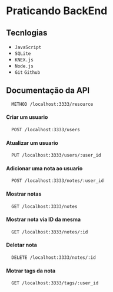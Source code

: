 # Praticando BackEnd

## Tecnlogias

- `JavaScript`
- `SQLite`
- `KNEX.js`
- `Node.js`
- `Git` `Github`

## Documentação da API

```http
  METHOD /localhost:3333/resource
```

#### Criar um usuario

```http
  POST /localhost:3333/users
```

#### Atualizar um usuario

```http
  PUT /localhost:3333/users/:user_id
```

#### Adicionar uma nota ao usuario

```http
  POST /localhost:3333/notes/:user_id
```

#### Mostrar notas

```http
  GET /localhost:3333/notes
```

#### Mostrar nota via ID da mesma

```http
  GET /localhost:3333/notes/:id
```

#### Deletar nota

```http
  DELETE /localhost:3333/notes/:id
```

#### Motrar tags da nota

```http
  GET /localhost:3333/tags/:user_id
```
